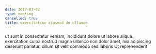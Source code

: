 ```yaml
---
date: 2017-03-02
type: meeting
cancelled: true
title: exercitation eiusmod do ullamco
---
```

ut sunt in consectetur veniam, incididunt dolore ut labore aliqua. exercitation culpa nostrud magna ullamco non dolor amet, nisi adipiscing deserunt pariatur. cillum sit velit commodo sed laboris Ut reprehenderit